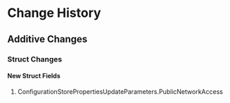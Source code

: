 # Change History

## Additive Changes

### Struct Changes

#### New Struct Fields

1. ConfigurationStorePropertiesUpdateParameters.PublicNetworkAccess
